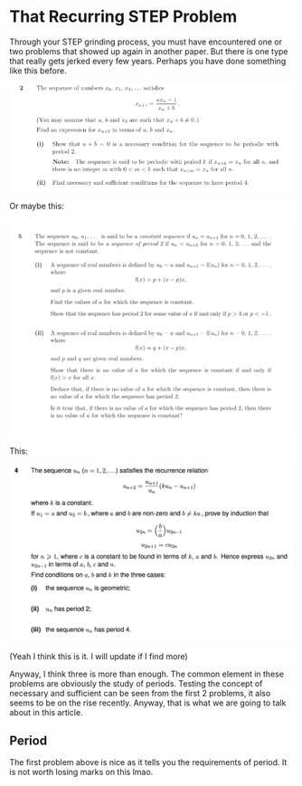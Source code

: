 # That Recurring STEP Problem

Through your STEP grinding process, you must have encountered one or two problems that showed up again in another paper. But there is one type that really gets jerked every few years. Perhaps you have done something like this before.

![17-S2-02](media/17s202.png)

Or maybe this:

![19-S2-05](media/19s205.png)

This:

![05-S3-Q4](media/05-S3-Q4.png)

(Yeah I think this is it. I will update if I find more)

Anyway, I think three is more than enough. The common element in these problems are obviously the study of periods. Testing the concept of necessary and sufficient can be seen from the first 2 problems, it also seems to be on the rise recently. Anyway, that is what we are going to talk about in this article.

## Period

The first problem above is nice as it tells you the requirements of period. It is not worth losing marks on this lmao.